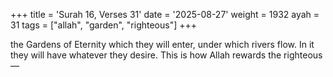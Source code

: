 +++
title = 'Surah 16, Verses 31'
date = '2025-08-27'
weight = 1932
ayah = 31
tags = ["allah", "garden", "righteous"]
+++

the Gardens of Eternity which they will enter, under which rivers flow. In it they will have whatever they desire. This is how Allah rewards the righteous—
